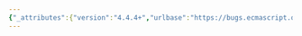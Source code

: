 ```yaml
---
{"_attributes":{"version":"4.4.4+","urlbase":"https://bugs.ecmascript.org/","maintainer":"dherman@mozilla.com"},"bug":{"bug_id":3352,"creation_ts":"2014-11-13 08:45:00 -0800","short_desc":"11.8.6  Template Literal Lexical Components: Broken reference","delta_ts":"2014-12-07 14:34:58 -0800","product":"Draft for 6th Edition","component":"editorial issue","version":"Rev 28: October 14, 2014 Draft","rep_platform":"All","op_sys":"All","bug_status":"RESOLVED","resolution":"FIXED","priority":"Normal","bug_severity":"normal","everconfirmed":true,"reporter":{"uid":"andrebargull","name":"André Bargull"},"assigned_to":{"uid":"allen","name":"Allen Wirfs-Brock"},"long_desc":[{"commentid":10601,"comment_count":0,"who":{"uid":"andrebargull","name":"André Bargull"},"bug_when":"2014-11-13 08:45:56 -0800","thetext":"11.8.6  Template Literal Lexical Components, last para.\n\n> EscapeSequence described in •• \n\nChange •• to B.1.2."},{"commentid":10756,"comment_count":1,"who":{"uid":"allen","name":"Allen Wirfs-Brock"},"bug_when":"2014-12-05 09:21:40 -0800","thetext":"fixed in rev29 editor's draft"},{"commentid":10832,"comment_count":2,"who":{"uid":"allen","name":"Allen Wirfs-Brock"},"bug_when":"2014-12-07 14:34:58 -0800","thetext":"fixed in rev29"}]}}
---
```

